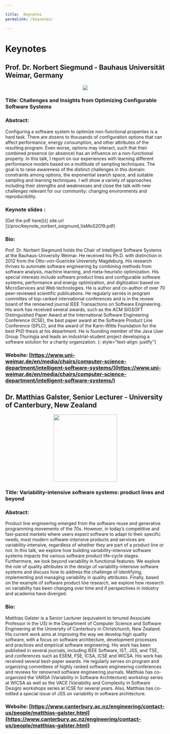 ```yaml
---

title:  Keynotes
permalink: /keynotes/

---
```


# Keynotes


## Prof. Dr.  Norbert Siegmund  -  Bauhaus Universität Weimar, Germany


<p align="center">
  <img src="https://vamos2019.github.io/img/NorbertSiegmund.jpg">
</p>


### Title: Challenges and Insights from Optimizing Configurable Software Systems
###  Abstract: 

Configuring a software system to optimize non-functional properties is a hard task. There are dozens to thousands of configuration options that can affect performance, energy consumption, and other attributes of the resulting program. Even worse, options may interact, such that their combined presence (or absence) has an influence on a non-functional property. In this talk, I report on our experiences with learning different performance models based on a multitude of sampling techniques. The goal is to raise awareness of the distinct challenges in this domain: constraints among options, the exponential search space, and suitable sampling and learning techniques. I will show a variety of approaches including their strengths and weaknesses and close the talk with new challenges relevant for our community: changing environments and reproducibility.

### Keynote slides : 
[Get the pdf here]({{ site.url }}/proc/keynote_norbert_siegmund_VaMoS2019.pdf)

### Bio:  
Prof. Dr. Norbert Siegmund holds the Chair of Intelligent Software Systems at the Bauhaus-University Weimar. He received his Ph.D. with distinction in 2012 from the Otto-von-Guericke University Magdeburg. His research thrives to automate software engineering by combining methods from software analysis, machine learning, and meta-heuristic optimization. His special interests include software product lines and configurable software systems, performance and energy optimization, and digitization based on MicroServices and Web technologies. He is author and co-author of over 70 peer-reviewed scientific publications. He regularly serves in program committes of top-ranked international conferences and is in the review board of the renowned journal IEEE Transactions on Software Engineering. His work has received several awards, such as the ACM SIGSOFT Distinguished Paper Award at the International Software Engineering Conference (ICSE), the best paper award at the Software Product Line Conference (SPLC), and the award of the Karin-Witte Foundation for the best PhD thesis at his department. He is founding member of the Java User Group Thuringia and leads an industrial-student project developing a software solution for a charity organization.
{: style="text-align: justify"}

### Website: [https://www.uni-weimar.de/en/media/chairs/computer-science-department/intelligent-software-systems/](https://www.uni-weimar.de/en/media/chairs/computer-science-department/intelligent-software-systems/) 

##  Dr. Matthias Galster, Senior Lecturer - University of Canterbury, New Zealand

<p align="center">
  <img height="212" width="200" src="https://vamos2019.github.io/img/Matthias-Galster.jpg">
</p>



### Title:  Variability-intensive software systems: product lines and beyond
###  Abstract: 

Product line engineering emerged from the software reuse and generative programming movements of the 70s. However, in today’s competitive and fast-paced markets where users expect software to adapt to their specific needs, most modern software-intensive products and services are variability-intensive, regardless of whether they are part of a product line or not. In this talk, we explore how building variability-intensive software systems impacts the various software product life-cycle stages. Furthermore, we look beyond variability in functional features: We explore the role of quality attributes in the design of variability-intensive software systems and discuss how to address the challenge of identifying, implementing and managing variability in quality attributes. Finally, based on the example of software product line research, we explore how research on variability has been changing over time and if perspectives in industry and academia have diverged.

### Bio: 
Matthias Galster is a Senior Lecturer (equivalent to tenured Associate Professor in the US) in the Department of Computer Science and Software Engineering at the University of Canterbury in Christchurch, New Zealand. His current work aims at improving the way we develop high quality software, with a focus on software architecture, development processes and practices and empirical software engineering. His work has been published in several journals, including IEEE Software, IST, JSS, and TSE, and conferences such as ESEM, FSE, ICSA, ICSE and WICSA. His work has received several best-paper awards. He regularly serves on program and organizing committees of highly ranked software engineering conferences and reviews for renowned software engineering journals. Matthias has co-organized the VARSA (Variability in Software Architecture) workshop series at WICSA as well as the VACE (Variability and Complexity in Software Design) workshops series at ICSE for several years. Also, Matthias has co-edited a special issue of JSS on variability in software architecture.

### Website: [https://www.canterbury.ac.nz/engineering/contact-us/people/matthias-galster.html](https://www.canterbury.ac.nz/engineering/contact-us/people/matthias-galster.html)